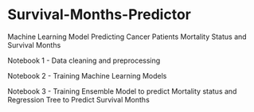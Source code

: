 # Survival-Months-Predictor
Machine Learning Model Predicting Cancer Patients Mortality Status and Survival Months

Notebook 1 -  Data cleaning and preprocessing

Notebook 2 -  Training Machine Learning Models

Notebook 3 -  Training Ensemble Model to predict Mortality status and Regression Tree to Predict Survival Months
